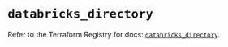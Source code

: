 # `databricks_directory`

Refer to the Terraform Registry for docs: [`databricks_directory`](https://registry.terraform.io/providers/databricks/databricks/1.39.0/docs/resources/directory).
